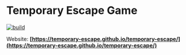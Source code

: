 # Temporary Escape Game

[![build](https://github.com/matusnovak/temporary-escape/actions/workflows/build.yml/badge.svg?branch=master)](https://github.com/matusnovak/temporary-escape/actions/workflows/build.yml)

Website: **[https://temporary-escape.github.io/temporary-escape/](https://temporary-escape.github.io/temporary-escape/)**

